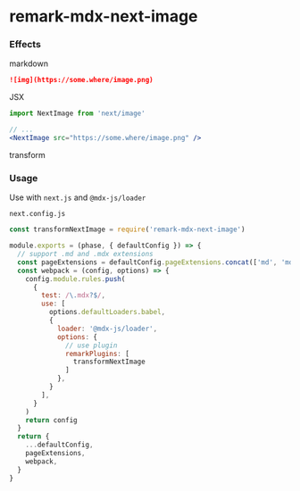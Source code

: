 # remark-mdx-next-image

### Effects

markdown

```md
![img](https://some.where/image.png)
```

JSX
```jsx
import NextImage from 'next/image'

// ...
<NextImage src="https://some.where/image.png" />
```

transform

### Usage

Use with `next.js` and `@mdx-js/loader`


`next.config.js`
```js
const transformNextImage = require('remark-mdx-next-image')

module.exports = (phase, { defaultConfig }) => {
  // support .md and .mdx extensions
  const pageExtensions = defaultConfig.pageExtensions.concat(['md', 'mdx'])
  const webpack = (config, options) => {
    config.module.rules.push(
      {
        test: /\.mdx?$/,
        use: [
          options.defaultLoaders.babel,
          {
            loader: '@mdx-js/loader',
            options: {
              // use plugin
              remarkPlugins: [
                transformNextImage
              ]
            },
          }
        ],
      }
    )
    return config
  }
  return {
    ...defaultConfig,
    pageExtensions,
    webpack,
  } 
}
```
